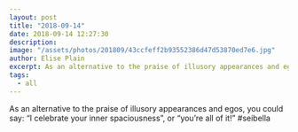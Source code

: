 ```yaml
---
layout: post
title: "2018-09-14"
date: 2018-09-14 12:27:30
description: 
image: "/assets/photos/201809/43ccfeff2b93552386d47d53870ed7e6.jpg"
author: Elise Plain
excerpt: As an alternative to the praise of illusory appearances and egos, you could say: “I celebrate your inner spaciousness”, or “you’re all of it!” #seibella
tags: 
  - all
---
```


As an alternative to the praise of illusory appearances and egos, you could say: “I celebrate your inner spaciousness”, or “you’re all of it!” #seibella
<p></p>
